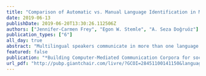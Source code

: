 ```yaml
---
title: "Comparison of Automatic vs. Manual Language Identification in Multilingual Social Media Texts"
date: 2019-06-13
publishDate: 2019-06-20T13:30:26.112506Z
authors: ["Jennifer-Carmen Frey", "Egon W. Stemle", "A. Seza Doğruöz"]
publication_types: ["6"]
all_day: true
abstract: "Multilingual speakers communicate in more than one language in daily life and on social media. In order to process or investigate multilingual communication, there is a need for language identification. This study compares the performance of human annotators with automatic ways of language identification on a multilingual (mainly German-Italian-English) social media data set collected in Italy (i.e. South Tyrol). Our results indicate that humans and NLP systems follow their individual techniques to make a decision about multilingual text messages. This results in low agreement when different annotators or NLP systems execute the same task. In general, annotators agree with each other more than NLP systems. However, there is also variation in human agreement depending on the prior establishment of guidelines for the annotation task or not."
featured: false
publication: "*Building Computer-Mediated Communication Corpora for sociolinguistic Analysis*"
url_pdf: "http://pubp.giantchair.com/livre/?GCOI=28451100141150&language=en"
---
```


